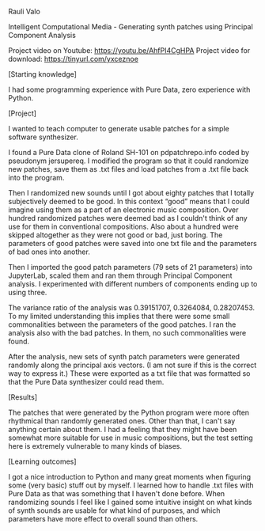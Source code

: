 Rauli Valo

Intelligent Computational Media - 
Generating synth patches using Principal Component Analysis



Project video on Youtube: https://youtu.be/AhfPI4CgHPA
Project video for download: https://tinyurl.com/yxceznoe


[Starting knowledge]

I had some programming experience with Pure Data, zero experience with Python.



[Project]

I wanted to teach computer to generate usable patches for a simple software synthesizer.

I found a Pure Data clone of Roland SH-101 on pdpatchrepo.info coded by pseudonym jersupereq. I modified the program so that it could randomize new patches, save them as .txt files and load patches from a .txt file back into the program.

Then I randomized new sounds until I got about eighty patches that I totally subjectively deemed to be good. In this context “good” means that I could imagine using them as a part of an electronic music composition. Over hundred randomized patches were deemed bad as I couldn't think of any use for them in conventional compositions. Also about a hundred were skipped altogether as they were not good or bad, just boring. The parameters of good patches were saved into one txt file and the parameters of bad ones into another.

Then I imported the good patch parameters (79 sets of 21 parameters) into JupyterLab, scaled them and ran them through Principal Component analysis. I experimented with different numbers of components ending up to using three. 

The variance ratio of the analysis was 0.39151707, 0.3264084, 0.28207453. To my limited understanding this implies that there were some small commonalities between the parameters of the good patches. I ran the analysis also with the bad patches. In them, no such commonalities were found.

After the analysis, new sets of synth patch parameters were generated randomly along the principal axis vectors. (I am not sure if this is the correct way to express it.) These were exported as a txt file that was formatted so that the Pure Data synthesizer could read them.


[Results]

The patches that were generated by the Python program were more often rhythmical than randomly generated ones. Other than that, I can't say anything certain about them. I had a feeling that they might have been somewhat more suitable for use in music compositions, but the test setting here is extremely vulnerable to many kinds of biases.


[Learning outcomes]

I got a nice introduction to Python and many great moments when figuring some (very basic) stuff out by myself. I learned how to handle .txt files with Pure Data as that was something that I haven't done before. When randomizing sounds I feel like I gained some intuitive insight on what kinds of synth sounds are usable for what kind of purposes, and which parameters have more effect to overall sound than others.
